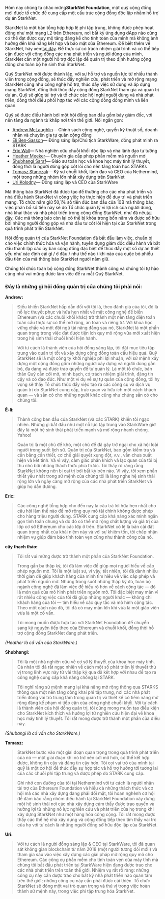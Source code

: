 Hôm nay chúng ta chào mừng**StarkNet Foundation**, một quỹ cộng đồng mới được tổ chức để cung cấp một cấu trúc cộng đồng độc lập nhằm hỗ trợ dự án StarkNet.

StarkNet là một bản tổng hợp hợp lệ phi tập trung, không được phép hoạt động như một mạng L2 trên Ethereum, nơi bất kỳ ứng dụng dApp nào cũng có thể đạt được quy mô tăng đáng kể cho tính toán của mình mà không ảnh hưởng đến khả năng kết hợp và bảo mật của Ethereum. Để biết thêm về StarkNet, hãy xem[tại đây](https://starknet.io/). Để thực sự có trách nhiệm giải trình và có thể tiếp cận được với cộng đồng các nhà phát triển và người dùng của mình, StarkNet cần một người hỗ trợ độc lập để quản trị theo định hướng cộng đồng cho toàn bộ hệ sinh thái StarkNet.

Quỹ StarkNet mới được thành lập, với sự hỗ trợ và nguồn lực từ nhiều thành viên trong cộng đồng, sẽ thúc đẩy nghiên cứu, phát triển và mở rộng mạng StarkNet cũng như công nghệ hỗ trợ, thúc đẩy việc sử dụng và áp dụng mạng StarkNet, đồng thời thúc đẩy cộng đồng StarkNet tham gia và quản trị dự án. Quỹ sẽ giúp tài trợ và tổ chức các hội nghị người dùng và nhà phát triển, đồng thời điều phối hợp tác với các cộng đồng đồng minh và liên quan.

Quỹ sẽ được điều hành bởi một hội đồng ban đầu gồm bảy giám đốc, với nền tảng đa ngành từ khắp nơi trên thế giới. Nói ngắn gọn:

* [Andrew McLaughlin](https://andrew.mclaughl.in/about-me)— Chính sách công nghệ, quyền kỹ thuật số, doanh nhân và chuyên gia tự quản cộng đồng
* [Eli Ben-Sasson](https://starkware.co/media-kit/?founder=Eli#founders)— Đồng sáng lập/Chủ tịch StarkWare, đồng phát minh ra STARK
* [Eric Wall](https://en.wikipedia.org/wiki/Eric_Wall_(researcher))— Nhà nghiên cứu chuỗi khối độc lập và nhà lãnh đạo tư tưởng
* [Heather Meeker](http://www.heathermeeker.com/)— Chuyên gia cấp phép phần mềm mã nguồn mở
* [Shubhangi Saraf](https://www.math.toronto.edu/ssaraf/)— Giáo sư toán học và khoa học máy tính lý thuyết, đồng thời là người đóng góp cốt lõi cho nền tảng toán học STARKs
* [Tomasz Stanczak](https://www.linkedin.com/in/tomaszkajetanstanczak/?originalSubdomain=uk)— Kỹ sư chuỗi khối, lãnh đạo và CEO của Nethermind, một trong những nhóm lớn nhất xây dựng trên StarkNet
* [Uri Kolodny](https://starkware.co/media-kit/?founder=Uri#founders)— Đồng sáng lập và CEO của StarkWare

Mã thông báo StarkNet đã được tạo để thưởng cho các nhà phát triển và nhà điều hành StarkNet vì công việc họ thực hiện để duy trì và phát triển mạng. Tổ chức nắm giữ 50,1% số tiền đúc ban đầu của 10B mã thông báo, việc phân bổ số tiền này sẽ do Tổ chức quản lý vì lợi ích của người dùng, nhà khai thác và nhà phát triển trong cộng đồng StarkNet, như đã nêu[tại đây](https://medium.com/starkware/part-3-starknet-token-design-5cc17af066c6). Các mã thông báo còn lại có thể bị khóa trong bốn năm và được sở hữu bởi những người đóng góp và nhà đầu tư cốt lõi hiện tại của StarkNet trong quá trình phát triển StarkNet.

Hội đồng quản trị của StarkNet Foundation đã bắt đầu làm việc, chuẩn bị cho việc chính thức hóa và vận hành, tuyển dụng giám đốc điều hành và bắt đầu thành lập các ủy ban cộng đồng đặc biệt để thúc đẩy một số dự án thiết yếu như xác định cái gì / ở đâu / như thế nào / khi nào của cuộc bỏ phiếu đầu tiên của mã thông báo StarkNet người nắm giữ.

Chúng tôi chúc toàn bộ cộng đồng StarkNet thành công và chúng tôi tự hào cũng như vui mừng được làm việc để ra mắt Quỹ StarkNet.



### Đây là những gì hội đồng quản trị của chúng tôi phải nói:

**Andrew:**

> Điều khiến StarkNet hấp dẫn đối với tôi là, theo đánh giá của tôi, đó là nỗ lực thuyết phục và hứa hẹn nhất về mặt công nghệ để biến Ethereum (và các chuỗi khối khác) trở thành một nền tảng điện toán toàn cầu thực sự có thể mở rộng, an toàn và riêng tư. Với khoa học vững chắc và một đội ngũ tài năng đằng sau nó, StarkNet là một phần quan trọng trong việc đạt được tiện ích quy mô rộng vừa mới xuất hiện trong hệ sinh thái chuỗi khối hiện hành.
> 
> Với tư cách là thành viên của hội đồng sáng lập, tôi đặt mục tiêu tập trung vào quản trị tốt và xây dựng cộng đồng toàn cầu hiệu quả. Quỹ StarkNet sẽ là một công ty khởi nghiệp phi lợi nhuận, với sứ mệnh xây dựng một cộng đồng gồm những người xây dựng và người dùng gắn bó, đa dạng và được trao quyền để tự quản lý. Là một tổ chức, bản thân Quỹ cần cởi mở, minh bạch, có trách nhiệm giải trình, đáng tin cậy và có đạo đức. Như một ví dụ về sự tự quản của cộng đồng, tôi hy vọng sẽ thấy Tổ chức thúc đẩy việc tạo ra các công cụ và dịch vụ quản trị do StarkNet cung cấp, trực quan và hữu ích một cách khách quan — và sẵn có cho những người khác cũng như chúng sẵn có cho chúng tôi.

**Ê-li:**

> Thành công ban đầu của StarkNet (và các STARK) khiến tôi ngạc nhiên. Những gì bắt đầu như một nỗ lực tập trung vào StarkWare giờ đây là một hệ sinh thái phát triển mạnh và mở rộng nhanh chóng. Yahoo!
> 
> Quản trị là một chủ đề khó, một chủ đề đã gây trở ngại cho xã hội loài người trong suốt lịch sử. Quản trị của StarkNet, bao gồm kiểm tra và cân bằng cần thiết, cơ chế giải quyết xung đột, v.v., vẫn chưa xuất hiện và kết tinh. Và vì vậy, cảm giác phấn khích và lạc quan của tôi bị thu nhỏ bởi những thách thức phía trước. Tôi thấy rõ ràng rằng StarkNet không nên bị cai trị bởi bất kỳ bên nào. Vì vậy, tôi xem phần thiết yếu nhất trong sứ mệnh của chúng tôi là lắng nghe hệ sinh thái rộng lớn và ngày càng mở rộng của các nhà phát triển StarkNet và giúp họ dẫn đường.

**Eric:**

> Các công nghệ tổng hợp cho đến nay là câu trả lời hứa hẹn nhất cho câu hỏi làm thế nào để mở rộng quy mô tài chính không được phép cho hàng triệu người dùng. STARK cung cấp khả năng xác minh ngắn gọn tính toán chung và do đó có thể mở rộng chất lượng và giá trị của lớp cơ sở Ethereum cho các lớp ở trên. StarkNet có lẽ là bản cài đặt quan trọng nhất của khái niệm này và với sự khiêm tốn, tôi chấp nhận nhiệm vụ giúp đảm bảo tính toàn vẹn cũng như thành công của nó.

**cây thạch thảo:**

> Tôi rất vui mừng được trở thành một phần của StarkNet Foundation.
> 
> Trong gần ba thập kỷ, tôi đã làm việc để giúp mọi người hiểu về cấp phép nguồn mở. Tôi là một luật sư, vì vậy, tất nhiên, tôi đã dành nhiều thời gian để giúp khách hàng của mình tìm hiểu về việc cấp phép và phát triển nguồn mở. Nhưng trong suốt những thập kỷ đó, toàn bộ ngành công nghệ đã làm việc để hiểu rõ hơn về cách cộng tác — đó là món quà của mô hình phát triển nguồn mở. Tôi đặc biệt may mắn vì rất nhiều công việc của tôi đã giúp những người khác — không chỉ khách hàng của tôi — tìm hiểu về các quy tắc và mô hình cộng tác. Theo một cách nào đó, tôi đã có may mắn lớn khi vừa là một giáo viên vừa là một cố vấn.
> 
> Tôi mong muốn được hợp tác với StarkNet Foundation để chuyển sang kỷ nguyên tiếp theo của Ethereum và chuỗi khối, đồng thời hỗ trợ cộng đồng StarkNet đang phát triển.

*(Heather là cố vấn của StarkWare.)*

**Shubhangi:**

> Tôi là một nhà nghiên cứu về cơ sở lý thuyết của khoa học máy tính. Cá nhân tôi đã rất ngạc nhiên về cách một số phát triển lý thuyết thú vị trong lĩnh vực này từ vài thập kỷ qua đã kết hợp với nhau để tạo ra công nghệ cung cấp khả năng chống lại STARK.
> 
> Tôi nghĩ rằng sứ mệnh mang lại khả năng mở rộng thông qua STARKS thông qua một nền tảng công khai phi tập trung, nơi các nhà phát triển đóng vai trò trung tâm trong quản trị và thiết kế có tiềm năng mở rộng đáng kể phạm vi tiếp cận của công nghệ chuỗi khối. Với tư cách là thành viên của hội đồng quản trị, tôi cũng mong muốn tạo điều kiện cho StarkNet kích thích và hưởng lợi từ nghiên cứu hiện đại về khoa học máy tính lý thuyết. Tôi rất mong được trở thành một phần của điều này.

*(Shubangi là cố vấn cho StarkWare.)*

**Tomasz:**

> StarkNet bước vào một giai đoạn quan trọng trong quá trình phát triển của nó — một giai đoạn khi nó trở nên cởi mở hơn, có thể kết hợp được, không tin cậy và đáng tin cậy hơn. Tôi coi vai trò của mình tại quỹ là một cơ hội để thúc đẩy sự hợp tác và hỗ trợ hướng tới tương lai của các chuỗi phi tập trung và được phép do STARK cung cấp.
> 
> Ghi nhớ con đường của tôi tại Nethermind với tư cách là người nhận tài trợ của Ethereum Foundation và hiểu cả những thách thức và cơ hội mà các nhà xây dựng đang phải đối mặt, tôi hoan nghênh cơ hội để đảm bảo rằng nhóm điều hành tại StarkNet Foundation xây dựng một hệ sinh thái nơi các nhà xây dựng cảm thấy được trao quyền và hưởng lợi từ những nỗ lực nghiên cứu và phát triển của họ trong khi xây dựng StarkNet như một hàng hóa công cộng. Tôi rất mong được thấy các thế hệ nhà xây dựng và cộng đồng tiếp theo tìm thấy vai trò của họ với tư cách là những người đồng sở hữu độc lập của StarkNet.

**Uri:**

> Với tư cách là người đồng sáng lập & CEO tại StarkWare, tôi đã quan sát không gian blockchain từ năm 2018 (một người tương đối mới!) và tham gia sâu vào việc xây dựng các giải pháp mở rộng quy mô cho Ethereum. Các công cụ phần mềm cho tính toàn vẹn của máy tính mà chúng tôi bắt đầu phát triển tại StarkWare hiện đang được trao cho các nhà phát triển trên toàn thế giới. Nhiệm vụ rất rõ ràng: những công cụ này cần được trao cho bất kỳ nhà phát triển nào quan tâm trên thế giới; những công cụ này cần phải được cải thiện. Tổ chức StarkNet sẽ đóng một vai trò quan trọng và thú vị trong việc hoàn thành sứ mệnh này, trong việc phi tập trung hóa StarkNet.